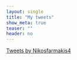 ```yaml
---
layout: single
title: "My tweets"
show_meta: true
teaser: ""
header: no
---
```

<a class="twitter-timeline" data-width="1200" href="https://twitter.com/Nikosfarmakis4?ref_src=twsrc%5Etfw">Tweets by Nikosfarmakis4</a> <script async src="https://platform.twitter.com/widgets.js" charset="utf-8"></script> 